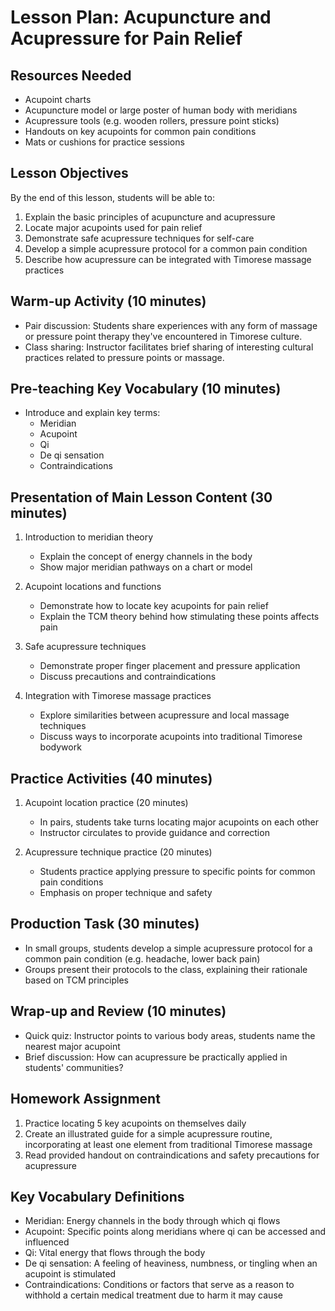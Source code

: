 # Lesson Plan: Acupuncture and Acupressure for Pain Relief

## Resources Needed
- Acupoint charts
- Acupuncture model or large poster of human body with meridians
- Acupressure tools (e.g. wooden rollers, pressure point sticks)
- Handouts on key acupoints for common pain conditions
- Mats or cushions for practice sessions

## Lesson Objectives
By the end of this lesson, students will be able to:
1. Explain the basic principles of acupuncture and acupressure
2. Locate major acupoints used for pain relief
3. Demonstrate safe acupressure techniques for self-care
4. Develop a simple acupressure protocol for a common pain condition
5. Describe how acupressure can be integrated with Timorese massage practices

## Warm-up Activity (10 minutes)
- Pair discussion: Students share experiences with any form of massage or pressure point therapy they've encountered in Timorese culture.
- Class sharing: Instructor facilitates brief sharing of interesting cultural practices related to pressure points or massage.

## Pre-teaching Key Vocabulary (10 minutes)
- Introduce and explain key terms:
  * Meridian
  * Acupoint
  * Qi
  * De qi sensation
  * Contraindications

## Presentation of Main Lesson Content (30 minutes)
1. Introduction to meridian theory
   - Explain the concept of energy channels in the body
   - Show major meridian pathways on a chart or model

2. Acupoint locations and functions
   - Demonstrate how to locate key acupoints for pain relief
   - Explain the TCM theory behind how stimulating these points affects pain

3. Safe acupressure techniques
   - Demonstrate proper finger placement and pressure application
   - Discuss precautions and contraindications

4. Integration with Timorese massage practices
   - Explore similarities between acupressure and local massage techniques
   - Discuss ways to incorporate acupoints into traditional Timorese bodywork

## Practice Activities (40 minutes)
1. Acupoint location practice (20 minutes)
   - In pairs, students take turns locating major acupoints on each other
   - Instructor circulates to provide guidance and correction

2. Acupressure technique practice (20 minutes)
   - Students practice applying pressure to specific points for common pain conditions
   - Emphasis on proper technique and safety

## Production Task (30 minutes)
- In small groups, students develop a simple acupressure protocol for a common pain condition (e.g. headache, lower back pain)
- Groups present their protocols to the class, explaining their rationale based on TCM principles

## Wrap-up and Review (10 minutes)
- Quick quiz: Instructor points to various body areas, students name the nearest major acupoint
- Brief discussion: How can acupressure be practically applied in students' communities?

## Homework Assignment
1. Practice locating 5 key acupoints on themselves daily
2. Create an illustrated guide for a simple acupressure routine, incorporating at least one element from traditional Timorese massage
3. Read provided handout on contraindications and safety precautions for acupressure

## Key Vocabulary Definitions
- Meridian: Energy channels in the body through which qi flows
- Acupoint: Specific points along meridians where qi can be accessed and influenced
- Qi: Vital energy that flows through the body
- De qi sensation: A feeling of heaviness, numbness, or tingling when an acupoint is stimulated
- Contraindications: Conditions or factors that serve as a reason to withhold a certain medical treatment due to harm it may cause